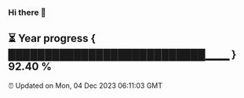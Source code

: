 ### Hi there 👋
⏳ Year progress { ███████████████████████████▁▁▁ } 92.40 %
---
⏰ Updated on Mon, 04 Dec 2023 06:11:03 GMT

